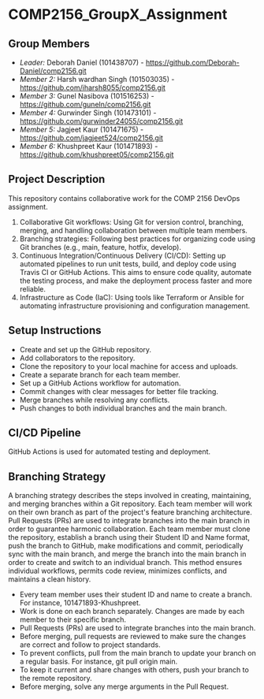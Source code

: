# COMP2156_GroupX_Assignment

## Group Members
- *Leader:* Deborah Daniel (101438707) - https://github.com/Deborah-Daniel/comp2156.git
- *Member 2:* Harsh wardhan Singh (101503035) - https://github.com/iharsh8055/comp2156.git
- *Member 3:* Gunel Nasibova (101516253) - https://github.com/guneln/comp2156.git
- *Member 4:* Gurwinder Singh (101473101) - https://github.com/gurwinder24055/comp2156.git
- *Member 5:* Jagjeet Kaur (101471675) - https://github.com/jagjeet524/comp2156.git
- *Member 6:* Khushpreet Kaur (101471893) - https://github.com/khushpreet05/comp2156.git

## Project Description
This repository contains collaborative work for the COMP 2156 DevOps assignment.

1. Collaborative Git workflows: Using Git for version control, branching, merging, and handling collaboration between multiple team members.
2. Branching strategies: Following best practices for organizing code using Git branches (e.g., main, feature, hotfix, develop).
3. Continuous Integration/Continuous Delivery (CI/CD): Setting up automated pipelines to run unit tests, build, and deploy code using Travis CI or GitHub Actions. This aims to ensure code quality, automate the testing process, and make the deployment process faster and more reliable.
4. Infrastructure as Code (IaC): Using tools like Terraform or Ansible for automating infrastructure provisioning and configuration management.


## Setup Instructions
- Create and set up the GitHub repository.
- Add collaborators to the repository.
- Clone the repository to your local machine for access and uploads.
- Create a separate branch for each team member.
- Set up a GitHub Actions workflow for automation.
- Commit changes with clear messages for better file tracking.
- Merge branches while resolving any conflicts.
- Push changes to both individual branches and the main branch.


## CI/CD Pipeline
GitHub Actions is used for automated testing and deployment.

## Branching Strategy
A branching strategy describes the steps involved in creating, maintaining, and merging branches within a Git repository. Each team member will work on their own branch as part of the project's feature branching architecture. Pull Requests (PRs) are used to integrate branches into the main branch in order to guarantee harmonic collaboration. Each team member must clone the repository, establish a branch using their Student ID and Name format, push the branch to GitHub, make modifications and commit, periodically sync with the main branch, and merge the branch into the main branch in order to create and switch to an individual branch. This method ensures individual workflows, permits code review, minimizes conflicts, and maintains a clean history.
- Every team member uses their student ID and name to create a branch. For instance, 101471893-Khushpreet.
- Work is done on each branch separately. Changes are made by each member to their specific branch.
- Pull Requests (PRs) are used to integrate branches into the main branch.
- Before merging, pull requests are reviewed to make sure the changes are correct and follow to project standards.
- To prevent conflicts, pull from the main branch to update your branch on a regular basis. For instance, git pull origin main.
- To keep it current and share changes with others, push your branch to the remote repository.
- Before merging, solve any merge arguments in the Pull Request.
